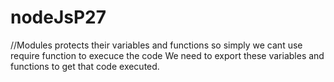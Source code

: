 # nodeJsP27

//Modules protects their variables and functions so simply we cant use require function to execuce the code
We need to export these variables and functions to get that code executed.
